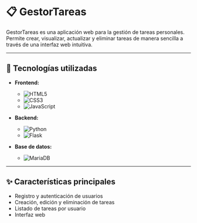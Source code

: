 # 📋 GestorTareas

GestorTareas es una aplicación web para la gestión de tareas personales. Permite crear, visualizar, actualizar y eliminar tareas de manera sencilla a través de una interfaz web intuitiva.

---

## 🚀 Tecnologías utilizadas

- **Frontend:**
  - <img src="https://img.shields.io/badge/HTML5-E34F26?logo=html5&logoColor=white" alt="HTML5" /> 
  - <img src="https://img.shields.io/badge/CSS3-1572B6?logo=css3&logoColor=white" alt="CSS3" /> 
  - <img src="https://img.shields.io/badge/JavaScript-F7DF1E?logo=javascript&logoColor=black" alt="JavaScript" /> 

- **Backend:**
  - <img src="https://img.shields.io/badge/Python-3776AB?logo=python&logoColor=white" alt="Python" /> 
  - <img src="https://img.shields.io/badge/Flask-000000?logo=flask&logoColor=white" alt="Flask" />  

- **Base de datos:**
  - <img src="https://img.shields.io/badge/MariaDB-003545?logo=mariadb&logoColor=white" alt="MariaDB" /> 


---

## ✨ Características principales

- Registro y autenticación de usuarios
- Creación, edición y eliminación de tareas
- Listado de tareas por usuario
- Interfaz web

